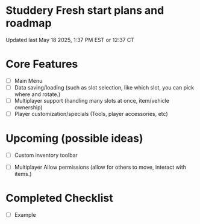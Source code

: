 # Studdery Fresh start plans and roadmap
Updated last May 18 2025, 1:37 PM EST or 12:37 CT

# Core Features
- [ ] Main Menu
- [ ] Data saving/loading (such as slot selection, like which slot, you can pick where and rotate.)
- [ ] Multiplayer support (handling many slots at once, item/vehicle ownership)
- [ ] Player customization/specials (Tools, player accessories, etc)

# Upcoming (possible ideas)
- [ ] Custom inventory toolbar
- [ ] Multiplayer Allow permissions (allow for others to move, interact with items.)


# Completed Checklist
- [ ] Example
